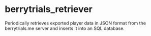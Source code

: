 # berrytrials_retriever
Periodically retrieves exported player data in JSON format from the berrytrials.me server and inserts it into an SQL database.
